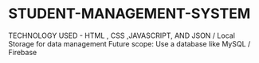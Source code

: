 # STUDENT-MANAGEMENT-SYSTEM
TECHNOLOGY USED - HTML , CSS ,JAVASCRIPT, AND JSON / Local Storage for data management Future scope: Use a database like MySQL / Firebase
